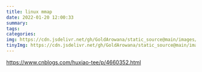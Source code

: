 ```yaml
---
title: linux mmap
date: 2022-01-20 12:00:33
summary: 
tags:
categories:
img: https://cdn.jsdelivr.net/gh/GoldArowana/static_source@main/images/cover/co118-m.jpg
tinyImg: https://cdn.jsdelivr.net/gh/GoldArowana/static_source@main/images/tiny/cover/co118.jpg
---
```


https://www.cnblogs.com/huxiao-tee/p/4660352.html